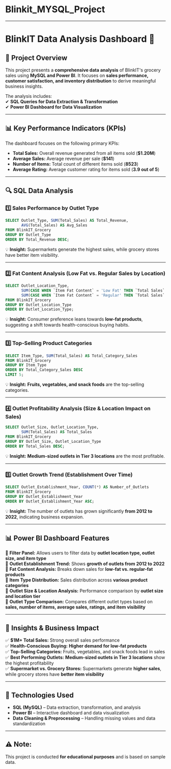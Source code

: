 # Blinkit_MYSQL_Project

 

---

# **BlinkIT Data Analysis Dashboard 🚀**  

## 📌 **Project Overview**  
This project presents a **comprehensive data analysis** of BlinkIT's grocery sales using **MySQL and Power BI**. It focuses on **sales performance, customer satisfaction, and inventory distribution** to derive meaningful business insights.  

The analysis includes:  
✔ **SQL Queries for Data Extraction & Transformation**  
✔ **Power BI Dashboard for Data Visualization**  

---

## 📊 **Key Performance Indicators (KPIs)**  
The dashboard focuses on the following primary KPIs:  

- **Total Sales:** Overall revenue generated from all items sold (**$1.20M**)  
- **Average Sales:** Average revenue per sale (**$141**)  
- **Number of Items:** Total count of different items sold (**8523**)  
- **Average Rating:** Average customer rating for items sold (**3.9 out of 5**)  

---

## 🔍 **SQL Data Analysis**  

### **1️⃣ Sales Performance by Outlet Type**  
```sql
SELECT Outlet_Type, SUM(Total_Sales) AS Total_Revenue, 
       AVG(Total_Sales) AS Avg_Sales
FROM BlinkIT_Grocery 
GROUP BY Outlet_Type 
ORDER BY Total_Revenue DESC;
```
💡 **Insight:** Supermarkets generate the highest sales, while grocery stores have better item visibility.  

---

### **2️⃣ Fat Content Analysis (Low Fat vs. Regular Sales by Location)**  
```sql
SELECT Outlet_Location_Type,  
       SUM(CASE WHEN `Item Fat Content` = 'Low Fat' THEN `Total Sales` ELSE 0 END) AS Low_Fat_Sales,  
       SUM(CASE WHEN `Item Fat Content` = 'Regular' THEN `Total Sales` ELSE 0 END) AS Regular_Sales  
FROM BlinkIT_Grocery  
GROUP BY Outlet_Location_Type  
ORDER BY Outlet_Location_Type;
```
💡 **Insight:** Consumer preference leans towards **low-fat products**, suggesting a shift towards health-conscious buying habits.  

---

### **3️⃣ Top-Selling Product Categories**  
```sql
SELECT Item_Type, SUM(Total_Sales) AS Total_Category_Sales
FROM BlinkIT_Grocery
GROUP BY Item_Type
ORDER BY Total_Category_Sales DESC
LIMIT 5;
```
💡 **Insight:** **Fruits, vegetables, and snack foods** are the top-selling categories.  

---

### **4️⃣ Outlet Profitability Analysis (Size & Location Impact on Sales)**  
```sql
SELECT Outlet_Size, Outlet_Location_Type, 
       SUM(Total_Sales) AS Total_Sales
FROM BlinkIT_Grocery
GROUP BY Outlet_Size, Outlet_Location_Type
ORDER BY Total_Sales DESC;
```
💡 **Insight:** **Medium-sized outlets in Tier 3 locations** are the most profitable.  

---

### **5️⃣ Outlet Growth Trend (Establishment Over Time)**  
```sql
SELECT Outlet_Establishment_Year, COUNT(*) AS Number_of_Outlets
FROM BlinkIT_Grocery
GROUP BY Outlet_Establishment_Year
ORDER BY Outlet_Establishment_Year ASC;
```
💡 **Insight:** The number of outlets has grown significantly **from 2012 to 2022**, indicating business expansion.  

---

## 📊 **Power BI Dashboard Features**  
🔹 **Filter Panel:** Allows users to filter data by **outlet location type, outlet size, and item type**  
🔹 **Outlet Establishment Trend:** Shows **growth of outlets from 2012 to 2022**  
🔹 **Fat Content Analysis:** Breaks down sales for **low-fat vs. regular-fat products**  
🔹 **Item Type Distribution:** Sales distribution across **various product categories**  
🔹 **Outlet Size & Location Analysis:** Performance comparison by **outlet size and location tier**  
🔹 **Outlet Type Comparison:** Compares different outlet types based on **sales, number of items, average sales, ratings, and item visibility**  

---

## 🎯 **Insights & Business Impact**  
✅ **$1M+ Total Sales:** Strong overall sales performance  
✅ **Health-Conscious Buying:** **Higher demand for low-fat products**  
✅ **Top-Selling Categories:** Fruits, vegetables, and snack foods lead in sales  
✅ **Best Performing Outlets:** **Medium-sized outlets in Tier 3 locations** show the highest profitability  
✅ **Supermarket vs. Grocery Stores:** Supermarkets generate **higher sales**, while grocery stores have **better item visibility**  

---

## 📂 **Technologies Used**  
- **SQL (MySQL)** – Data extraction, transformation, and analysis  
- **Power BI** – Interactive dashboard and data visualization  
- **Data Cleaning & Preprocessing** – Handling missing values and data standardization  

---

## ⚠️ **Note:**  
This project is conducted **for educational purposes** and is based on sample data.  
